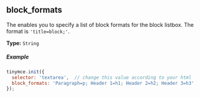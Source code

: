 ## block_formats

The enables you to specify a list of block formats for the block listbox. The format is `'title=block;'`.

**Type:** `String`

##### Example

```js
tinymce.init({
  selector: 'textarea',  // change this value according to your html
  block_formats: 'Paragraph=p; Header 1=h1; Header 2=h2; Header 3=h3'
});
```
